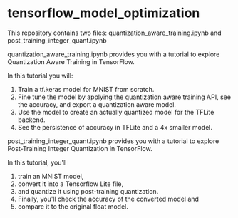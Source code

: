 # tensorflow_model_optimization

This repository contains two files: quantization_aware_training.ipynb and post_training_integer_quant.ipynb

quantization_aware_training.ipynb provides you with a tutorial to explore Quantization Aware Training in TensorFlow.

In this tutorial you will:
1. Train a tf.keras model for MNIST from scratch.
2. Fine tune the model by applying the quantization aware training API, see the accuracy, and export a quantization aware model.
3. Use the model to create an actually quantized model for the TFLite backend.
4. See the persistence of accuracy in TFLite and a 4x smaller model.


post_training_integer_quant.ipynb provides you with a tutorial to explore Post-Training Integer Quantization in TensorFlow.

In this tutorial, you'll
1. train an MNIST model,
2. convert it into a Tensorflow Lite file,
3. and quantize it using post-training quantization. 
4. Finally, you'll check the accuracy of the converted model and
5. compare it to the original float model.
